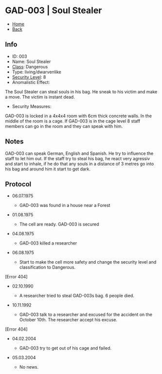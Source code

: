 # GAD-003 | Soul Stealer

- [Home](../../../home.md)
- [Back](../s1.md)

## Info

- ID: 003
- Name: Soul Stealer
- [Class](../class.md): Dangerous
- Type: living/dwarvenlike
- [Security Level](../sec.md): 8
- Anomalistic Effect:

The Soul Stealer can steal souls in his bag. He sneak to his victim and make a move. The victim is instant dead.

- Security Measures:

GAD-003 is locked in a 4x4x4 room with 6cm thick concrete walls. In the middle of the room is a cage. If GAD-003 is in the cage level 8 staff members can go in the room and they can speak with him.

## Notes

GAD-003 can speak German, English and Spanish. He try to influence the staff to let him out. If the staff try to steal his bag, he react very agressiv and start to inhale, if he do that any souls in a distance of 3 metres go into his bag and around him it start to get dark.

## Protocol

- 06.07.1975
  - GAD-003 was found in a house near a Forest

- 01.08.1975
  - The cell are ready. GAD-003 is secured

- 04.08.1975
  - GAD-003 killed a researcher

- 06.08.1975
  - Start to make the cell more safety and change the security level and classification to Dangerous.

[Error 404]

- 02.10.1990
  - A researcher tried to steal GAD-003s bag. 6 people died.

- 10.11.1992
  - GAD-003 talk to a researcher and excused for the accident on the October 10th. The researcher accept his excuse.

[Error 404]

- 04.02.2004
  - GAD-003 try to get out of his cage and failed.

- 05.03.2004
  - No news.
